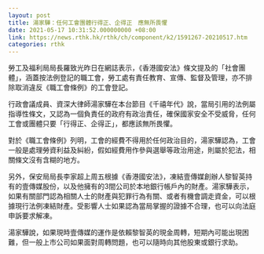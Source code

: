 ```yaml
---
layout: post
title: 湯家驊：任何工會團體行得正、企得正　應無所畏懼
date: 2021-05-17 10:31:52.000000000 +08:00
link: https://news.rthk.hk/rthk/ch/component/k2/1591267-20210517.htm
categories: rthk
---
```


勞工及福利局局長羅致光昨日在網誌表示，《香港國安法》條文提及的「社會團體」，涵蓋按法例登記的職工會，勞工處有責任教育、宣傳、監督及管理，亦不排除取消違反《職工會條例》的工會登記。

行政會議成員、資深大律師湯家驊在本台節目《千禧年代》說，當局引用的法例屬指導性條文，又認為一個負責任的政府有政治責任，確保國家安全不受威脅，任何工會或團體只要「行得正、企得正」，都應該無所畏懼。 

對於《職工會條例》列明，工會的經費不得用於任何政治目的，湯家驊認為，工會一般是處理勞資利益及糾紛，假如經費用作參與選舉等政治用途，則屬於犯法，相關條文沒有含糊的地方。

另外，保安局局長李家超上周五根據《香港國安法》，凍結壹傳媒創辦人黎智英持有的壹傳媒股份，以及他擁有的3間公司於本地銀行帳戶內的財產。湯家驊表示，如果有關部門認為相關人士的財產與犯罪行為有關、或者有機會調走資金，可以根據現行法例凍結財產。受影響人士如果認為當局掌握的證據不合理，也可以向法庭申訴要求解凍。

湯家驊說，如果現時壹傳媒的運作是依賴黎智英的現金周轉，短期內可能出現困難，但一般上市公司如果面對周轉問題，也可以隨時向其他股東或銀行求助。
